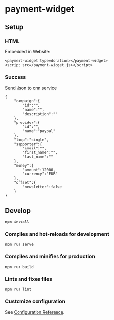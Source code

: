 # payment-widget

## Setup

### HTML  

Embedded in Website:
```
<payment-widget type=donation></payment-widget>
<script src=/payment-widget.js></script>
```
### Success

Send Json to crm service.
```
{
    "campaign":{
        "id":"",
        "name":"",
        "description":""
    },
    "provider":{
        "id":"",
        "name":"paypal"
    },
    "loop":"single",
    "supporter":{
        "email":"",
        "first_name":"",
        "last_name":""
    },
    "money":{
        "amount":12000,
        "currency":"EUR"
    },
    "offset":{
        "newsletter":false
    }
}
```

## Develop

```
npm install
```

### Compiles and hot-reloads for development
```
npm run serve
```

### Compiles and minifies for production
```
npm run build
```

### Lints and fixes files
```
npm run lint
```

### Customize configuration
See [Configuration Reference](https://cli.vuejs.org/config/).

